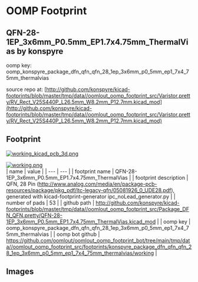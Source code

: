 # OOMP Footprint  
## QFN-28-1EP_3x6mm_P0.5mm_EP1.7x4.75mm_ThermalVias  by konspyre  
  
oomp key: oomp_konspyre_package_dfn_qfn_qfn_28_1ep_3x6mm_p0_5mm_ep1_7x4_75mm_thermalvias  
  
source repo at: [http://github.com/konspyre/kicad-footprints/blob/master/tmp/data//oomlout_oomp_footprint_src/Varistor.pretty/RV_Rect_V25S440P_L26.5mm_W8.2mm_P12.7mm.kicad_mod](http://github.com/konspyre/kicad-footprints/blob/master/tmp/data//oomlout_oomp_footprint_src/Varistor.pretty/RV_Rect_V25S440P_L26.5mm_W8.2mm_P12.7mm.kicad_mod)  
## Footprint  
  
[![working_kicad_pcb_3d.png](working_kicad_pcb_3d_600.png)](working_kicad_pcb_3d.png)  
  
[![working.png](working_600.png)](working.png)  
| name | value | 
| --- | --- | 
| footprint name | QFN-28-1EP_3x6mm_P0.5mm_EP1.7x4.75mm_ThermalVias | 
| footprint description | QFN, 28 Pin (http://www.analog.com/media/en/package-pcb-resources/package/pkg_pdf/ltc-legacy-qfn/05081926_0_UDE28.pdf), generated with kicad-footprint-generator ipc_noLead_generator.py | 
| number of pads | 53 | 
| github path | http://github.com/konspyre/kicad-footprints/blob/master/tmp/data//oomlout_oomp_footprint_src/Package_DFN_QFN.pretty/QFN-28-1EP_3x6mm_P0.5mm_EP1.7x4.75mm_ThermalVias.kicad_mod | 
| oomp key | oomp_konspyre_package_dfn_qfn_qfn_28_1ep_3x6mm_p0_5mm_ep1_7x4_75mm_thermalvias | 
| oomp bot github | https://github.com/oomlout/oomlout_oomp_footprint_bot/tree/main/tmp/data//oomlout_oomp_footprint_src/footprints/konspyre_package_dfn_qfn_qfn_28_1ep_3x6mm_p0_5mm_ep1_7x4_75mm_thermalvias/working | 
## Images  
